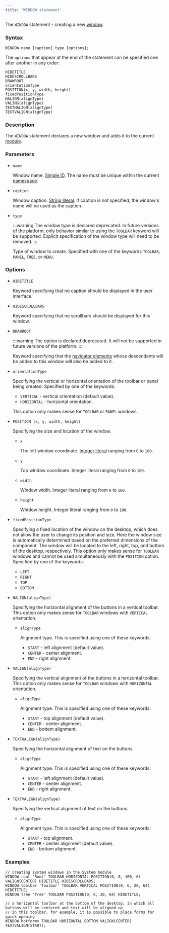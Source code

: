 ```yaml
---
title: 'WINDOW statement'
---
```


The `WINDOW` statement - creating a new [window](Navigator_design.md).

### Syntax

```
WINDOW name [caption] type [options];
```

The `options` that appear at the end of the statement can be specified one after another in any order:

```
HIDETITLE 
HIDESCROLLBARS 
DRAWROOT 
orientationType
POSITION(x, y, width, height)
fixedPositionType
HALIGN(alignType)
VALING(alignType) 
TEXTHALIGN(alignType)
TEXTVALIGN(alignType)
```

### Description

The `WINDOW` statement declares a new window and adds it to the current [module](Modules.md).

### Parameters

- `name`

    Window name. [Simple ID](IDs.md#id). The name must be unique within the current [namespace](Naming.md#namespace).

- `caption`

    Window caption. [String literal](Literals.md#strliteral). If caption is not specified, the window's name will be used as the caption.  

- `type`

    :::warning
    The window type is declared deprecated. In future versions of the platform, only behavior similar to using the `TOOLBAR` keyword will be supported. Explicit specification of the window type will need to be removed.
    :::

    Type of window to create. Specified with one of the keywords `TOOLBAR`, `PANEL`, `TREE`, or `MENU`.

### Options

- `HIDETITLE`

    Keyword specifying that no caption should be displayed in the user interface.

- `HIDESCROLLBARS`

    Keyword specifying that no scrollbars should be displayed for this window.

- `DRAWROOT`

    :::warning
    The option is declared deprecated. It will not be supported in future versions of the platform.
    :::

    Keyword specifying that the [navigator elements](Navigator.md) whose descendants will be added to this window will also be added to it.

- `orientationType`

    Specifying the vertical or horizontal orientation of the toolbar or panel being created. Specified by one of the keywords:

    - `VERTICAL` - vertical orientation (default value).
    - `HORIZONTAL` - horizontal orientation.

    This option only makes sense for `TOOLBAR` or `PANEL` windows.

- `POSITION (x, y, width, height)`

    Specifying the size and location of the window. 

    - `x`

        The left window coordinate. [Integer literal](Literals.md#intliteral) ranging from `0` to `100`.

    - `y`

        Top window coordinate. Integer literal ranging from `0` to `100`.

    - `width`

        Window width. Integer literal ranging from `0` to `100`.

    - `height`

        Window height. Integer literal ranging from `0` to `100`.

- `fixedPositionType`

    Specifying a fixed location of the window on the desktop, which does not allow the user to change its position and size. Here the window size is automatically determined based on the preferred dimensions of the component. The window will be located to the left, right, top, and bottom of the desktop, respectively. This option only makes sense for `TOOLBAR` windows and cannot be used simultaneously with the `POSITION` option. Specified by one of the keywords:

    - `LEFT`
    - `RIGHT`
    - `TOP` 
    - `BOTTOM`

- `HALIGN(alignType)`

    Specifying the horizontal alignment of the buttons in a vertical toolbar. This option only makes sense for `TOOLBAR` windows with `VERTICAL` orientation.

    - `alignType`

        Alignment type. This is specified using one of these keywords:

        - `START` - left alignment (default value).
        - `CENTER` - center alignment.
        - `END` - right alignment.

- `VALIGN(alignType)`

    Specifying the vertical alignment of the buttons in a horizontal toolbar. This option only makes sense for `TOOLBAR` windows with `HORIZONTAL` orientation.

    - `alignType`

        Alignment type. This is specified using one of these keywords:

        - `START` - top alignment (default value).
        - `CENTER` - center alignment.
        - `END` - bottom alignment.

- `TEXTHALIGN(alignType)`

    Specifying the horizontal alignment of text on the buttons. 

    - `alignType`

        Alignment type. This is specified using one of these keywords:

        - `START` - left alignment (default value).
        - `CENTER` - center alignment.
        - `END` - right alignment.

- `TEXTVALIGN(alignType)`

    Specifying the vertical alignment of text on the buttons. 

    - `alignType`

        Alignment type. This is specified using one of these keywords:

        - `START` - top alignment.
        - `CENTER` - center alignment (default value).
        - `END` - bottom alignment.


### Examples

```lsf
// creating system windows in the System module
WINDOW root 'Root' TOOLBAR HORIZONTAL POSITION(0, 0, 100, 6) VALIGN(CENTER) HIDETITLE HIDESCROLLBARS;
WINDOW toolbar 'Toolbar' TOOLBAR VERTICAL POSITION(0, 6, 20, 64) HIDETITLE;
WINDOW tree 'Tree' TOOLBAR POSITION(0, 6, 20, 64) HIDETITLE;

// a horizontal toolbar at the bottom of the desktop, in which all buttons will be centered and text will be aligned up
// in this toolbar, for example, it is possible to place forms for quick opening
WINDOW hotforms TOOLBAR HORIZONTAL BOTTOM VALIGN(CENTER) TEXTVALIGN(START);
```

